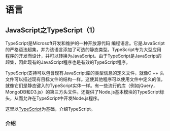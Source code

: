 # 语言
## JavaScript之TypeScript（1）

TypeScript是Microsoft开发和维护的一种开放源代码 编程语言。它是JavaScript的严格语法超集，并为该语言添加了可选的静态类型。TypeScript专为大型应用程序的开发而设计，并可以转换为JavaScript。由于TypeScript是JavaScript的超集，因此现有的JavaScript程序也是有效的TypeScript程序。

TypeScript支持可以包含现有JavaScript库的类型信息的定义文件，就像C ++ 头文件可以描述现有目标文件的结构一样。这使其他程序可以使用文件中定义的值，就像它们是静态键入的TypeScript实体一样。有一些流行的库（例如jQuery，MongoDB和D3.js）的第三方头文件。还提供了Node.js基本模块的TypeScript标头，从而允许在TypeScript中开发Node.js程序。

这里以[TypeScript](https://www.tslang.cn/docs/home.html)为基础，介绍TypeScript。

### 介绍

